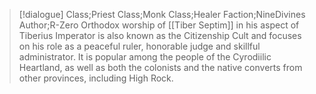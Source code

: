 >[!dialogue] Class;Priest Class;Monk Class;Healer Faction;NineDivines Author;R-Zero
Orthodox worship of [[Tiber Septim]] in his aspect of Tiberius Imperator is also known as the Citizenship Cult and focuses on his role as a peaceful ruler, honorable judge and skillful administrator. It is popular among the people of the Cyrodiilic Heartland, as well as both the colonists and the native converts from other provinces, including High Rock.